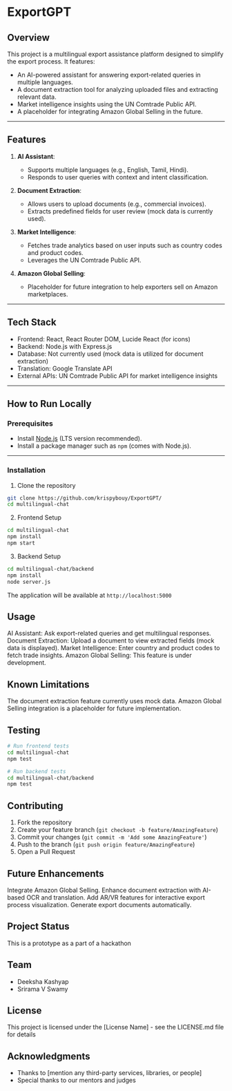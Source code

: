 # ExportGPT

## Overview
This project is a multilingual export assistance platform designed to simplify the export process. It features:
- An AI-powered assistant for answering export-related queries in multiple languages.
- A document extraction tool for analyzing uploaded files and extracting relevant data.
- Market intelligence insights using the UN Comtrade Public API.
- A placeholder for integrating Amazon Global Selling in the future.

---

## Features
1. **AI Assistant**: 
   - Supports multiple languages (e.g., English, Tamil, Hindi).
   - Responds to user queries with context and intent classification.

2. **Document Extraction**:
   - Allows users to upload documents (e.g., commercial invoices).
   - Extracts predefined fields for user review (mock data is currently used).

3. **Market Intelligence**:
   - Fetches trade analytics based on user inputs such as country codes and product codes.
   - Leverages the UN Comtrade Public API.

4. **Amazon Global Selling**:
   - Placeholder for future integration to help exporters sell on Amazon marketplaces.

---

## Tech Stack
- Frontend: React, React Router DOM, Lucide React (for icons)
- Backend: Node.js with Express.js
- Database: Not currently used (mock data is utilized for document extraction)
- Translation: Google Translate API
- External APIs: UN Comtrade Public API for market intelligence insights

---

## How to Run Locally

### Prerequisites
- Install [Node.js](https://nodejs.org) (LTS version recommended).
- Install a package manager such as `npm` (comes with Node.js).

---
### Installation

1. Clone the repository
```bash
git clone https://github.com/krispybouy/ExportGPT/
cd multilingual-chat
```

2. Frontend Setup
```bash
cd multilingual-chat
npm install
npm start
```

3. Backend Setup
```bash
cd multilingual-chat/backend
npm install
node server.js
```

The application will be available at `http://localhost:5000`

## Usage

AI Assistant: Ask export-related queries and get multilingual responses.
Document Extraction: Upload a document to view extracted fields (mock data is displayed).
Market Intelligence: Enter country and product codes to fetch trade insights.
Amazon Global Selling: This feature is under development.

## Known Limitations
The document extraction feature currently uses mock data.
Amazon Global Selling integration is a placeholder for future implementation.

## Testing

```bash
# Run frontend tests
cd multilingual-chat
npm test

# Run backend tests
cd multilingual-chat/backend
npm test
```

## Contributing
1. Fork the repository
2. Create your feature branch (`git checkout -b feature/AmazingFeature`)
3. Commit your changes (`git commit -m 'Add some AmazingFeature'`)
4. Push to the branch (`git push origin feature/AmazingFeature`)
5. Open a Pull Request

## Future Enhancements
Integrate Amazon Global Selling.
Enhance document extraction with AI-based OCR and translation.
Add AR/VR features for interactive export process visualization.
Generate export documents automatically.


## Project Status
This is a prototype as a part of a hackathon

## Team
- Deeksha Kashyap
- Srirama V Swamy

## License
This project is licensed under the [License Name] - see the LICENSE.md file for details

## Acknowledgments
- Thanks to [mention any third-party services, libraries, or people]
- Special thanks to our mentors and judges
